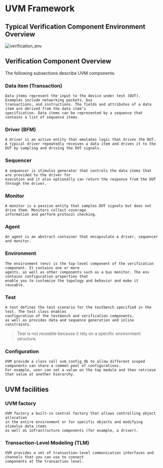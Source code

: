 # UVM Framework

## Typical Verification Component Environment Overview

![verification_env](https://user-images.githubusercontent.com/31207745/120579309-e0591500-c459-11eb-9828-936be8bb6361.png)

## Verification Component Overview

The following subsections describe UVM components.

### Data item (Transaction)

```
Data items represent the input to the device under test (DUT). Examples include networking packets, bus
transactions, and instructions. The fields and attributes of a data item are derived from the data item’s
specification. Data items can be represented by a sequence that contains a list of sequence items.
```

### Driver (BFM)

```
A driver is an active entity that emulates logic that drives the DUT. 
A typical driver repeatedly receives a data item and drives it to the DUT by sampling and driving the DUT signals.
```

### Sequencer

```
A sequencer is stimulus generator that controls the data items that are provided to the driver for
execution and it also optionally can return the response from the DUT through the driver.
```

### Monitor

```
A monitor is a passive entity that samples DUT signals but does not drive them. Monitors collect coverage
information and perform protocol checking.
```

### Agent

```
An agent is an abstract container that encapsulate a driver, sequencer and monitor.
```

### Environment

```
The environment (env) is the top-level component of the verification component. It contains one or more
agents, as well as other components such as a bus monitor. The env contains configuration properties that
enable you to customize the topology and behavior and make it reusable.
```

### Test

```
A test defines the test scenario for the testbench specified in the test. The test class enables
configuration of the testbench and verification components, 
as well as provides data and sequence generation and inline constraints.
```

> Test is not reusable because it rely on a specific environment structure.

### Configuration

```
UVM provide a class call uvm_config_db to allow different scoped components can share a common pool of configurations. 
For example, user can set a value on the top module and then retrieve that value at another hierarchy.
```

## UVM facilities

### UVM factory

```
UVM factory a built-in central factory that allows controlling object allocation 
in the entire environment or for specific objects and modifying stimulus data items 
as well as infrastructure components (for example, a driver).
```

### Transaction-Level Modeling (TLM)

```
UVM provides a set of transaction-level communication interfaces and channels that you can use to connect
components at the transaction level.
```
